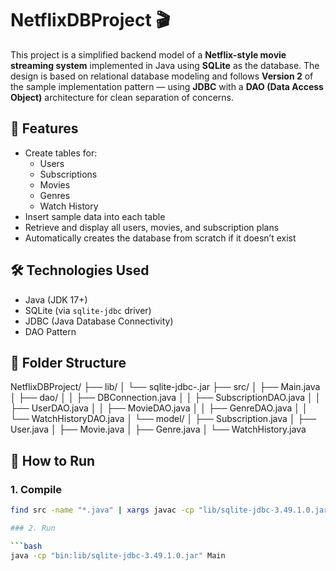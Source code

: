 # NetflixDBProject 🎬

This project is a simplified backend model of a **Netflix-style movie streaming system** implemented in Java using **SQLite** as the database. The design is based on relational database modeling and follows **Version 2** of the sample implementation pattern — using **JDBC** with a **DAO (Data Access Object)** architecture for clean separation of concerns.

## 📌 Features

- Create tables for:
  - Users
  - Subscriptions
  - Movies
  - Genres
  - Watch History
- Insert sample data into each table
- Retrieve and display all users, movies, and subscription plans
- Automatically creates the database from scratch if it doesn’t exist

## 🛠 Technologies Used

- Java (JDK 17+)
- SQLite (via `sqlite-jdbc` driver)
- JDBC (Java Database Connectivity)
- DAO Pattern 

## 📂 Folder Structure

NetflixDBProject/ ├── lib/ │ └── sqlite-jdbc-<version>.jar ├── src/ │ ├── Main.java │ ├── dao/ │ │ ├── DBConnection.java │ │ ├── SubscriptionDAO.java │ │ ├── UserDAO.java │ │ ├── MovieDAO.java │ │ ├── GenreDAO.java │ │ └── WatchHistoryDAO.java │ └── model/ │ ├── Subscription.java │ ├── User.java │ ├── Movie.java │ ├── Genre.java │ └── WatchHistory.java


## 🧪 How to Run

### 1. Compile

```bash
find src -name "*.java" | xargs javac -cp "lib/sqlite-jdbc-3.49.1.0.jar" -d bin

### 2. Run

```bash 
java -cp "bin:lib/sqlite-jdbc-3.49.1.0.jar" Main

